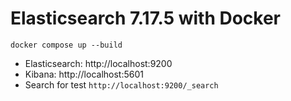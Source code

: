 # Elasticsearch 7.17.5 with Docker

```
docker compose up --build
```
* Elasticsearch: http://localhost:9200
* Kibana: http://localhost:5601
* Search for test `http://localhost:9200/_search`